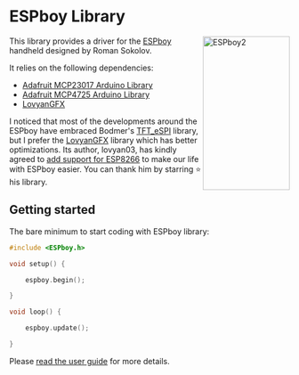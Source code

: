 # ESPboy Library

<img src="https://espboy.m1cr0lab.com/assets/espboy2-312x552.png" width="156" height="276" align="right" alt="ESPboy2">

This library provides a driver for the [ESPboy][espboy] handheld designed by Roman Sokolov.

It relies on the following dependencies:

- [Adafruit MCP23017 Arduino Library][mcp23017]
- [Adafruit MCP4725 Arduino Library][mcp4725]
- [LovyanGFX][lovyangfx]

I noticed that most of the developments around the ESPboy have embraced Bodmer's [TFT_eSPI][tftespi] library, but I prefer the [LovyanGFX][lovyangfx] library which has better optimizations. Its author, lovyan03, has kindly agreed to [add support for ESP8266][lovyan8266] to make our life with ESPboy easier. You can thank him by starring :star: his library.

## Getting started

The bare minimum to start coding with ESPboy library:

```cpp
#include <ESPboy.h>

void setup() {

    espboy.begin();

}

void loop() {

    espboy.update();

}
```

Please [read the user guide][doc] for more details.


[espboy]:     https://www.espboy.com/
[mcp23017]:   https://github.com/adafruit/Adafruit-MCP23017-Arduino-Library
[mcp4725]:    https://github.com/adafruit/Adafruit_MCP4725
[lovyangfx]:  https://github.com/lovyan03/LovyanGFX
[tftespi]:    https://github.com/Bodmer/TFT_eSPI
[lovyan8266]: https://github.com/lovyan03/LovyanGFX/issues/130
[doc]:        https://m1cr0lab-espboy.github.io/ESPboy

